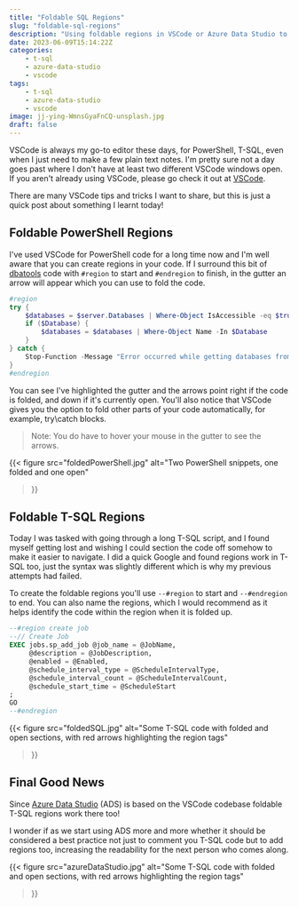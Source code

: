 ```yaml
---
title: "Foldable SQL Regions"
slug: "foldable-sql-regions"
description: "Using foldable regions in VSCode or Azure Data Studio to make our T-SQL easier to navigate. "
date: 2023-06-09T15:14:22Z
categories:
    - t-sql
    - azure-data-studio
    - vscode
tags:
    - t-sql
    - azure-data-studio
    - vscode
image: jj-ying-WmnsGyaFnCQ-unsplash.jpg
draft: false
---
```


VSCode is always my go-to editor these days, for PowerShell, T-SQL, even when I just need to make a few plain text notes. I'm pretty sure not a day goes past where I don't have at least two different VSCode windows open. If you aren't already using VSCode, please go check it out at [VSCode](https://code.visualstudio.com/).

There are many VSCode tips and tricks I want to share, but this is just a quick post about something I learnt today!

## Foldable PowerShell Regions

I've used VSCode for PowerShell code for a long time now and I'm well aware that you can create regions in your code. If I surround this bit of [dbatools](https://dbatools.io/) code with `#region` to start and `#endregion` to finish, in the gutter an arrow will appear which you can use to fold the code.

```PowerShell
#region
try {
    $databases = $server.Databases | Where-Object IsAccessible -eq $true
    if ($Database) {
        $databases = $databases | Where-Object Name -In $Database
    }
} catch {
    Stop-Function -Message "Error occurred while getting databases from $instance" -ErrorRecord $_ -Target $instance -Continue
}
#endregion
```

You can see I've highlighted the gutter and the arrows point right if the code is folded, and down if it's currently open. You'll also notice that VSCode gives you the option to fold other parts of your code automatically, for example, try\catch blocks.

> Note: You do have to hover your mouse in the gutter to see the arrows.

{{<
  figure src="foldedPowerShell.jpg"
         alt="Two PowerShell snippets, one folded and one open"
>}}

## Foldable T-SQL Regions

Today I was tasked with going through a long T-SQL script, and I found myself getting lost and wishing I could section the code off somehow to make it easier to navigate. I did a quick Google and found regions work in T-SQL too, just the syntax was slightly different which is why my previous attempts had failed.

To create the foldable regions you'll use `--#region` to start and `--#endregion` to end. You can also name the regions, which I would recommend as it helps identify the code within the region when it is folded up.

```SQL
--#region create job
--// Create Job
EXEC jobs.sp_add_job @job_name = @JobName,
     @description = @JobDescription,
     @enabled = @Enabled,
     @schedule_interval_type = @ScheduleIntervalType,
     @schedule_interval_count = @ScheduleIntervalCount,
     @schedule_start_time = @ScheduleStart
;
GO
--#endregion
```

{{<
  figure src="foldedSQL.jpg"
         alt="Some T-SQL code with folded and open sections, with red arrows highlighting the region tags"
>}}

## Final Good News

Since [Azure Data Studio](https://github.com/microsoft/azuredatastudio) (ADS) is based on the VSCode codebase foldable T-SQL regions work there too!

I wonder if as we start using ADS more and more whether it should be considered a best practice not just to comment you T-SQL code but to add regions too, increasing the readability for the next person who comes along.

{{<
  figure src="azureDataStudio.jpg"
         alt="Some T-SQL code with folded and open sections, with red arrows highlighting the region tags"
>}}